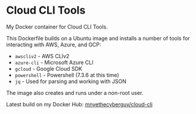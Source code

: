 # Cloud CLI Tools

My Docker container for Cloud CLI Tools.

This Dockerfile builds on a Ubuntu image and installs a number of tools for interacting with AWS, Azure, and GCP:

- `awscliv2` - AWS CLIv2
- `azure-cli` - Microsoft Azure CLI
- `gcloud` - Google Cloud SDK
- `powershell` - Powershell (7.3.6 at this time)
- `jq` - Used for parsing and working with JSON

The image also creates and runs under a non-root user.

Latest build on my Docker Hub: [mnyethecyberguy/cloud-cli](https://hub.docker.com/r/mnyethecyberguy/cloud-cli)